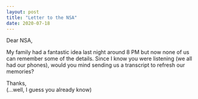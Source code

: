 ```yaml
---
layout: post
title: "Letter to the NSA"
date: 2020-07-18
---
```


Dear NSA,

My family had a fantastic idea last night around 8 PM but now none of us can remember some of the details. Since I know you were listening (we all had our phones), would you mind sending us a transcript to refresh our memories?

Thanks,<br>
(...well, I guess you already know)
